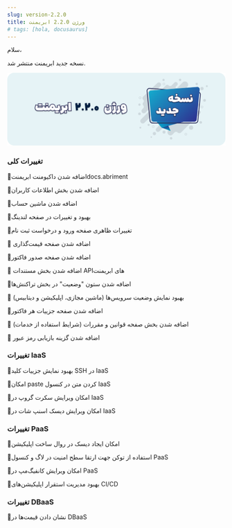 ```yaml
---
slug: version-2.2.0
title: ورژن 2.2.0 ابریمنت
# tags: [hola, docusaurus]
---
```


سلام،

نسخه جدید ابریمنت منتشر شد.

![New Release Banner](./pic-abriment-ver2.2.0.png)

<!--truncate-->

### تغییرات کلی

📌اضافه شدن داکیومنت ابریمنتdocs.abriment

📌اضافه شدن بخش اطلاعات کاربران

📌اضافه شدن ماشین حساب

📌بهبود و تغییرات در صفحه لندینگ

📌تغییرات ظاهری صفحه ورود و درخواست ثبت نام

📌 اضافه شدن صفحه قیمت‌گذاری

📌اضافه شدن صفحه صدور فاکتور

📌 اضافه شدن بخش مستندات APIهای ابریمنت

📌اضافه شدن ستون "وضعیت" در بخش تراکنش‌ها

📌 بهبود نمایش وضعیت سرویس‌ها (ماشین مجازی، اپلیکیشن و دیتابیس)

📌اضافه شدن صفحه جزییات هر فاکتور

📌 اضافه شدن بخش صفحه قوانین و مقررات (شرایط استفاده از خدمات)

📌 اضافه شدن گزینه بازیابی رمز عبور


### تغییرات IaaS

📌بهبود نمایش جزییات کلید SSH در IaaS

📌امکان paste کردن متن در کنسول IaaS

📌امکان ویرایش سکرت گروپ در IaaS

📌امکان ویرایش دیسک اسنپ شات در IaaS


### تغییرات PaaS

📌امکان ایجاد دیسک در روال ساخت اپلیکیشن

📌استفاده از توکن جهت ارتقا سطح امنیت در لاگ و کنسول PaaS

📌امکان ویرایش کانفیگ‌مپ در PaaS

📌بهبود مدیریت استقرار اپلیکیشن‌های CI/CD


### تغییرات DBaaS

📌نشان دادن قیمت‌ها در DBaaS

